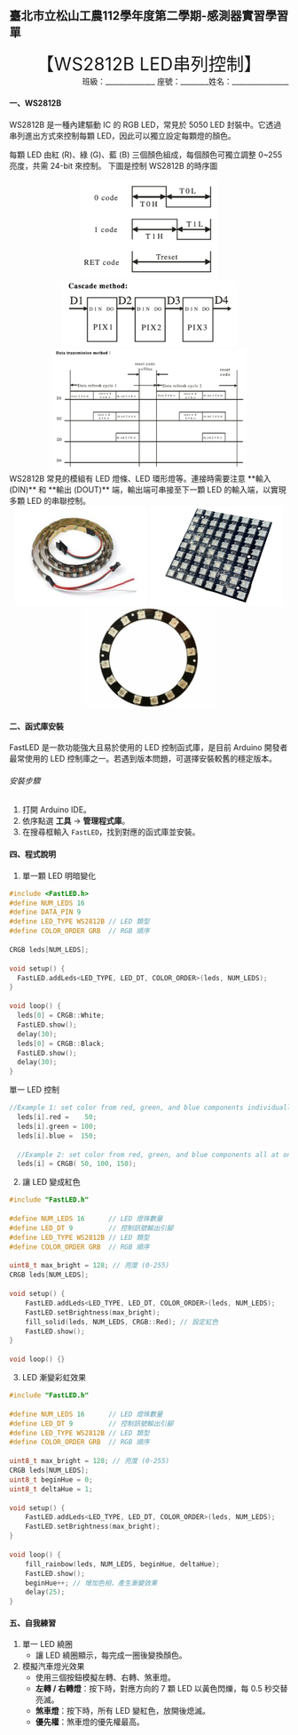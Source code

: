 ## 臺北市立松山工農112學年度第二學期-感測器實習學習單 

<center><font size=6>【WS2812B LED串列控制】</font></center>



<div style="text-align: right">班級：______________ 座號：________姓名：________________</div>

#### 一、WS2812B

WS2812B 是一種內建驅動 IC 的 RGB LED，常見於 5050 LED 封裝中。它透過串列進出方式來控制每顆 LED，因此可以獨立設定每顆燈的顏色。

每顆 LED 由紅 (R)、綠 (G)、藍 (B) 三個顏色組成，每個顏色可獨立調整 0~255 亮度，共需 24-bit 來控制。 下圖是控制 WS2812B 的時序圖

<center>
<img src="assets/1.png" alt="image" width="auto" height="180">  <img src="assets/2.png" alt="image" width="auto" height="120">  <img src="assets/3.png" alt="image" width="auto" height="220">
</center>
WS2812B 常見的模組有 LED 燈條、LED 環形燈等。連接時需要注意 **輸入 (DIN)** 和 **輸出 (DOUT)** 端，輸出端可串接至下一顆 LED 的輸入端，以實現多顆 LED 的串聯控制。

<center>
<img src="assets/4.jpeg" alt="image" width="auto" height="180">  <img src="assets/5.jpg" alt="image" width="auto" height="180">  <img src="assets/6.jpg" alt="image" width="auto" height="180">
</center>
 

#### 二、函式庫安裝

FastLED 是一款功能強大且易於使用的 LED 控制函式庫，是目前 Arduino 開發者最常使用的 LED 控制庫之一。若遇到版本問題，可選擇安裝較舊的穩定版本。

###### 安裝步驟

1. 打開 Arduino IDE。
2. 依序點選 **工具** → **管理程式庫**。
3. 在搜尋框輸入 `FastLED`，找到對應的函式庫並安裝。

#### 四、程式說明
1. 單一顆 LED 明暗變化

```c {.line-numbers}
#include <FastLED.h>
#define NUM_LEDS 16
#define DATA_PIN 9
#define LED_TYPE WS2812B // LED 類型
#define COLOR_ORDER GRB  // RGB 順序

CRGB leds[NUM_LEDS];

void setup() { 
  FastLED.addLeds<LED_TYPE, LED_DT, COLOR_ORDER>(leds, NUM_LEDS);
}

void loop() {
  leds[0] = CRGB::White;
  FastLED.show();
  delay(30);
  leds[0] = CRGB::Black;
  FastLED.show();
  delay(30);
}
```

單一 LED 控制  
```c {.line-numbers}
//Example 1: set color from red, green, and blue components individually
  leds[i].red =    50;
  leds[i].green = 100;
  leds[i].blue =  150;

  //Example 2: set color from red, green, and blue components all at once
  leds[i] = CRGB( 50, 100, 150);
```

2. 讓 LED 變成紅色

```c {.line-numbers}
#include "FastLED.h"

#define NUM_LEDS 16      // LED 燈珠數量
#define LED_DT 9         // 控制訊號輸出引腳
#define LED_TYPE WS2812B // LED 類型
#define COLOR_ORDER GRB  // RGB 順序

uint8_t max_bright = 128; // 亮度 (0-255)
CRGB leds[NUM_LEDS];

void setup() {
    FastLED.addLeds<LED_TYPE, LED_DT, COLOR_ORDER>(leds, NUM_LEDS);
    FastLED.setBrightness(max_bright);
    fill_solid(leds, NUM_LEDS, CRGB::Red); // 設定紅色
    FastLED.show();
}

void loop() {}

```

3.  LED 漸變彩虹效果
```c {.line-numbers}
#include "FastLED.h"

#define NUM_LEDS 16      // LED 燈珠數量
#define LED_DT 9         // 控制訊號輸出引腳
#define LED_TYPE WS2812B // LED 類型
#define COLOR_ORDER GRB  // RGB 順序

uint8_t max_bright = 128; // 亮度 (0-255)
CRGB leds[NUM_LEDS];
uint8_t beginHue = 0;
uint8_t deltaHue = 1;

void setup() {
    FastLED.addLeds<LED_TYPE, LED_DT, COLOR_ORDER>(leds, NUM_LEDS);
    FastLED.setBrightness(max_bright);
}

void loop() {
    fill_rainbow(leds, NUM_LEDS, beginHue, deltaHue);
    FastLED.show();
    beginHue++; // 增加色相，產生漸變效果
    delay(25);
}
```

#### 五、自我練習

1. 單一 LED 繞圈
      - 讓 LED 繞圈顯示，每完成一圈後變換顏色。
2. 模擬汽車燈光效果
      - 使用三個按鈕模擬左轉、右轉、煞車燈。
      - **左轉 / 右轉燈**：按下時，對應方向的 7 顆 LED 以黃色閃爍，每 0.5 秒交替亮滅。
      - **煞車燈**：按下時，所有 LED 變紅色，放開後熄滅。
      - **優先權**：煞車燈的優先權最高。

